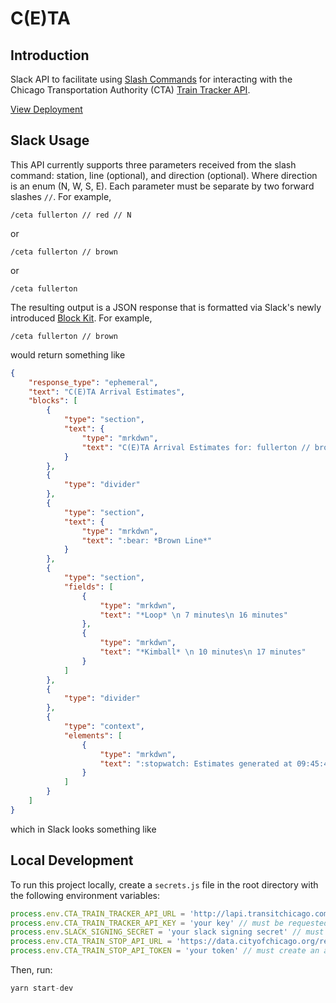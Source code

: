 # C(E)TA

## Introduction
Slack API to facilitate using [Slash Commands](https://api.slack.com/slash-commands) for interacting with the Chicago Transportation Authority (CTA) [Train Tracker API](https://www.transitchicago.com/developers/traintracker/).

[View Deployment](https://ceta-slack-api.herokuapp.com/)

## Slack Usage
This API currently supports three parameters received from the slash command: station, line (optional), and direction (optional). Where direction is an enum (N, W, S, E). Each parameter must be separate by two forward slashes `//`. For example,
```
/ceta fullerton // red // N
```
or
```
/ceta fullerton // brown
```
or
```
/ceta fullerton
```
The resulting output is a JSON response that is formatted via Slack's newly introduced [Block Kit](https://api.slack.com/block-kit). For example,
```
/ceta fullerton // brown
```
would return something like
```json
{
    "response_type": "ephemeral",
    "text": "C(E)TA Arrival Estimates",
    "blocks": [
        {
            "type": "section",
            "text": {
                "type": "mrkdwn",
                "text": "C(E)TA Arrival Estimates for: fullerton // brown"
            }
        },
        {
            "type": "divider"
        },
        {
            "type": "section",
            "text": {
                "type": "mrkdwn",
                "text": ":bear: *Brown Line*"
            }
        },
        {
            "type": "section",
            "fields": [
                {
                    "type": "mrkdwn",
                    "text": "*Loop* \n 7 minutes\n 16 minutes"
                },
                {
                    "type": "mrkdwn",
                    "text": "*Kimball* \n 10 minutes\n 17 minutes"
                }
            ]
        },
        {
            "type": "divider"
        },
        {
            "type": "context",
            "elements": [
                {
                    "type": "mrkdwn",
                    "text": ":stopwatch: Estimates generated at 09:45:45"
                }
            ]
        }
    ]
}
```
which in Slack looks something like
<insert image>

## Local Development
To run this project locally, create a `secrets.js` file in the root directory with the following environment variables:
```js
process.env.CTA_TRAIN_TRACKER_API_URL = 'http://lapi.transitchicago.com/api/1.0/ttarrivals.aspx'
process.env.CTA_TRAIN_TRACKER_API_KEY = 'your key' // must be requested online @ https://www.transitchicago.com/developers/traintrackerapply/
process.env.SLACK_SIGNING_SECRET = 'your slack signing secret' // must create a Slack App first
process.env.CTA_TRAIN_STOP_API_URL = 'https://data.cityofchicago.org/resource/8mj8-j3c4.json'
process.env.CTA_TRAIN_STOP_API_TOKEN = 'your token' // must create an account and apply online @ https://data.cityofchicago.org/login

```
Then, run:
```js
yarn start-dev
```
